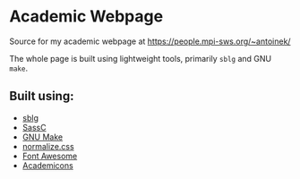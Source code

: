 # Academic Webpage

Source for my academic webpage at https://people.mpi-sws.org/~antoinek/

The whole page is built using lightweight tools, primarily `sblg` and GNU
`make`.

## Built using:
 - [sblg](https://kristaps.bsd.lv/sblg/)
 - [SassC](http://sass-lang.com/libsass#sassc)
 - [GNU Make](https://www.gnu.org/software/make/)
 - [normalize.css](https://github.com/necolas/normalize.css/)
 - [Font Awesome](http://fontawesome.io/)
 - [Academicons](http://jpswalsh.github.io/academicons/)
